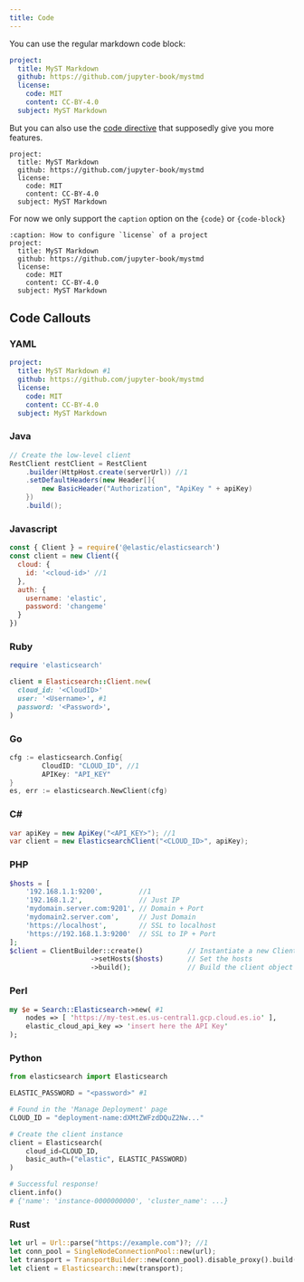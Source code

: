 ```yaml
---
title: Code
---
```


You can use the regular markdown code block:

```yaml
project:
  title: MyST Markdown 
  github: https://github.com/jupyter-book/mystmd
  license:
    code: MIT
    content: CC-BY-4.0
  subject: MyST Markdown
```

But you can also use the [code directive](https://mystmd.org/guide/code) that supposedly give you more features.

```{code} yaml
project:
  title: MyST Markdown
  github: https://github.com/jupyter-book/mystmd
  license:
    code: MIT
    content: CC-BY-4.0
  subject: MyST Markdown
```

For now we only support the `caption` option on the `{code}` or `{code-block}`

```{code-block} yaml
:caption: How to configure `license` of a project
project:
  title: MyST Markdown
  github: https://github.com/jupyter-book/mystmd
  license:
    code: MIT
    content: CC-BY-4.0
  subject: MyST Markdown
```

## Code Callouts

### YAML

```yaml
project:
  title: MyST Markdown #1
  github: https://github.com/jupyter-book/mystmd
  license:
    code: MIT
    content: CC-BY-4.0
  subject: MyST Markdown
```

### Java

```java
// Create the low-level client
RestClient restClient = RestClient
    .builder(HttpHost.create(serverUrl)) //1
    .setDefaultHeaders(new Header[]{
        new BasicHeader("Authorization", "ApiKey " + apiKey)
    })
    .build();
```

### Javascript

```javascript
const { Client } = require('@elastic/elasticsearch')
const client = new Client({
  cloud: {
    id: '<cloud-id>' //1
  },
  auth: {
    username: 'elastic',
    password: 'changeme'
  }
})
```

### Ruby

```ruby
require 'elasticsearch'

client = Elasticsearch::Client.new(
  cloud_id: '<CloudID>'
  user: '<Username>', #1
  password: '<Password>',
)
```

### Go

```go
cfg := elasticsearch.Config{
        CloudID: "CLOUD_ID", //1
        APIKey: "API_KEY"
}
es, err := elasticsearch.NewClient(cfg)
```

### C#

```csharp
var apiKey = new ApiKey("<API_KEY>"); //1
var client = new ElasticsearchClient("<CLOUD_ID>", apiKey); 
```

### PHP

```php
$hosts = [
    '192.168.1.1:9200',         //1
    '192.168.1.2',              // Just IP
    'mydomain.server.com:9201', // Domain + Port
    'mydomain2.server.com',     // Just Domain
    'https://localhost',        // SSL to localhost
    'https://192.168.1.3:9200'  // SSL to IP + Port
];
$client = ClientBuilder::create()           // Instantiate a new ClientBuilder
                    ->setHosts($hosts)      // Set the hosts
                    ->build();              // Build the client object
```

### Perl

```perl
my $e = Search::Elasticsearch->new( #1
    nodes => [ 'https://my-test.es.us-central1.gcp.cloud.es.io' ],
    elastic_cloud_api_key => 'insert here the API Key'
);
```
### Python

```python
from elasticsearch import Elasticsearch

ELASTIC_PASSWORD = "<password>" #1

# Found in the 'Manage Deployment' page
CLOUD_ID = "deployment-name:dXMtZWFzdDQuZ2Nw..."

# Create the client instance
client = Elasticsearch(
    cloud_id=CLOUD_ID,
    basic_auth=("elastic", ELASTIC_PASSWORD)
)

# Successful response!
client.info()
# {'name': 'instance-0000000000', 'cluster_name': ...}
```
### Rust

```rust
let url = Url::parse("https://example.com")?; //1
let conn_pool = SingleNodeConnectionPool::new(url);
let transport = TransportBuilder::new(conn_pool).disable_proxy().build()?;
let client = Elasticsearch::new(transport);
```